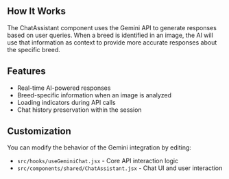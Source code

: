 

## How It Works

The ChatAssistant component uses the Gemini API to generate responses based on user queries. When a breed is identified in an image, the AI will use that information as context to provide more accurate responses about the specific breed.

## Features

- Real-time AI-powered responses
- Breed-specific information when an image is analyzed
- Loading indicators during API calls
- Chat history preservation within the session

## Customization

You can modify the behavior of the Gemini integration by editing:

- `src/hooks/useGeminiChat.jsx` - Core API interaction logic
- `src/components/shared/ChatAssistant.jsx` - Chat UI and user interaction
